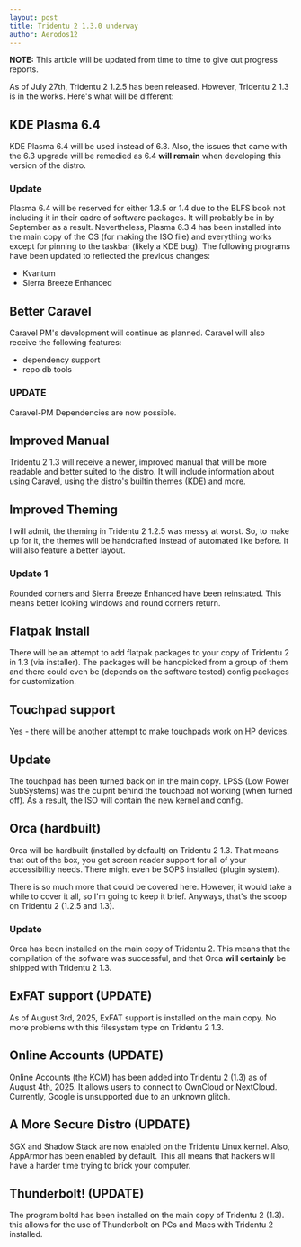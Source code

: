 ```yaml
---
layout: post
title: Tridentu 2 1.3.0 underway
author: Aerodos12
---
```


**NOTE:** This article will be updated from time to time to give out progress reports.

As of July 27th, Tridentu 2 1.2.5 has been released. However, Tridentu 2 1.3 is in the works. Here's what will be different:

## KDE Plasma 6.4

KDE Plasma 6.4 will be used instead of 6.3. Also, the issues that came with the 6.3 upgrade will be remedied as 6.4 **will remain** when developing this version of the distro.

### Update

Plasma 6.4 will be reserved for either 1.3.5 or 1.4 due to the BLFS book not including it in their cadre of software packages. It will probably be in by September as a result. Nevertheless, Plasma 6.3.4 has been installed into the main copy of the OS (for making the ISO file) and everything works except for pinning to the taskbar (likely a KDE bug).
The following programs have been updated to reflected the previous changes:

- Kvantum
- Sierra Breeze Enhanced

## Better Caravel
Caravel PM's development will continue as planned. Caravel will also receive the following features:

- dependency support
- repo db tools

### UPDATE

Caravel-PM Dependencies are now possible.

## Improved Manual
Tridentu 2 1.3 will receive a newer, improved manual that will be more readable and better suited to the distro. It will include information about using Caravel, using the distro's builtin themes (KDE) and more.

## Improved Theming

I will admit, the theming in Tridentu 2 1.2.5 was messy at worst. So, to make up for it, the themes will be handcrafted instead of automated like before. It will also feature a better layout.

### Update 1

Rounded corners and Sierra Breeze Enhanced have been reinstated. This means better looking windows and round corners return.


## Flatpak Install 

There will be an attempt to add flatpak packages to your copy of Tridentu 2 in 1.3 (via installer). The packages will be handpicked from a group of them and there could even be (depends on the software tested) config packages for customization.

## Touchpad support 

Yes - there will be another attempt to make touchpads work on HP devices.

## Update

The touchpad has been turned back on in the main copy. LPSS (Low Power SubSystems) was the culprit behind the touchpad not working (when turned off). As a result, the ISO will contain the new kernel and config.

## Orca (hardbuilt)

Orca will be hardbuilt (installed by default) on Tridentu 2 1.3. That means that out of the box, you get screen reader support for all of your accessibility needs. There might even be SOPS installed (plugin system).

There is so much more that could be covered here. However, it would take a while to cover it all, so I'm going to keep it brief. Anyways, that's the scoop on Tridentu 2 (1.2.5 and 1.3).

### Update

Orca has been installed on the main copy of Tridentu 2. This means that the compilation of the sofware was successful, and that Orca **will certainly** be shipped with Tridentu 2 1.3.

## ExFAT support (UPDATE)

As of August 3rd, 2025, ExFAT support is installed on the main copy. No more problems with this filesystem type on Tridentu 2 1.3.

## Online Accounts (UPDATE)

Online Accounts (the KCM) has been added into Tridentu 2 (1.3) as of August 4th, 2025. It allows users to connect to OwnCloud or NextCloud. Currently, Google is unsupported due to an unknown glitch.

## A More Secure Distro (UPDATE)

SGX and Shadow Stack are now enabled on the Tridentu Linux kernel. Also, AppArmor has been enabled by default. This all means that hackers will have a harder time trying to brick your computer.


## Thunderbolt! (UPDATE)

The program boltd has been installed on the main copy of Tridentu 2 (1.3). this allows for the use of Thunderbolt on PCs and Macs with Tridentu 2 installed.
